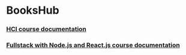 # BooksHub

### [HCI course documentation](https://docs.google.com/document/d/11zBbvFGzgrspcyJ4e_uxhbiwercsvRKsHJ1VZ6mLIbI/edit)

### [Fullstack with Node.js and React.js course documentation](https://drive.google.com/open?id=1HH_C5362OHLyVBsoxZgxEJcJRCOmoS4d_dTwGYWPEe0)
